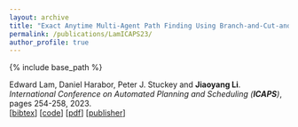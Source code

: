 ```yaml
---
layout: archive
title: "Exact Anytime Multi-Agent Path Finding Using Branch-and-Cut-and-Price and Large Neighborhood Search"
permalink: /publications/LamICAPS23/
author_profile: true
---
```


{% include base_path %}

Edward Lam, Daniel Harabor, Peter J. Stuckey and **Jiaoyang Li**.      
<i>International Conference on Automated Planning and Scheduling (**ICAPS**)</i>, pages 254-258, 2023.     
[<a href="javascript:void(0)" onclick="(function(target, id) { if ($('#' + id).css('display') == 'block') { $('#' + id).hide('fast'); $(target).text('bibtex') } else { $('#' + id).show('fast'); $(target).text('bibtex▲') } })(this, 'bibtex-LamICAPS23');">bibtex</a>]
[[code](https://github.com/ed-lam/bcp-mapf)]
[[pdf](https://jiaoyangli.me/files/LamICAPS23.pdf)]
[[publisher](https://doi.org/10.1609/icaps.v33i1.27202)]     
<div id="bibtex-LamICAPS23" style="display:none">
<pre>@inproceedings{LamICAPS23,
  author    = {Edward Lam and Daniel Harabor and Peter J. Stuckey and Jiaoyang Li},
  title     = {Exact Anytime Multi-Agent Path Finding Using Branch-and-Cut-and-Price and Large Neighborhood Search},
  booktitle = {Proceedings of the International Conference on Automated Planning and Scheduling (ICAPS)},
  pages     = {254--258},
  year      = {2023}
}
</pre></div>  
